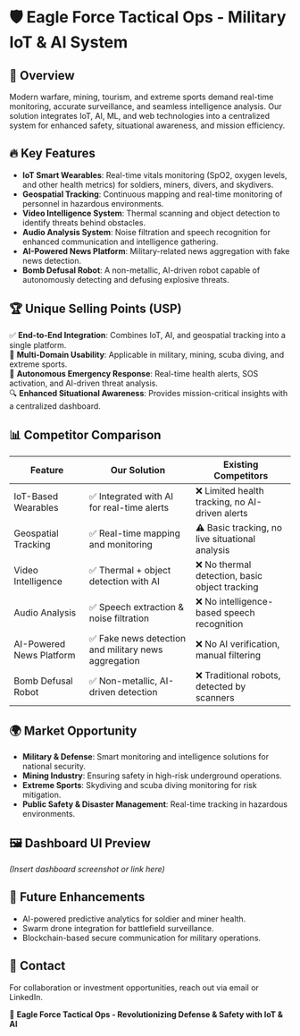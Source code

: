 # 🛡️ Eagle Force Tactical Ops - Military IoT & AI System  

## 📌 Overview  
Modern warfare, mining, tourism, and extreme sports demand real-time monitoring, accurate surveillance, and seamless intelligence analysis. Our solution integrates IoT, AI, ML, and web technologies into a centralized system for enhanced safety, situational awareness, and mission efficiency.  

## 🔥 Key Features  
- **IoT Smart Wearables**: Real-time vitals monitoring (SpO2, oxygen levels, and other health metrics) for soldiers, miners, divers, and skydivers.  
- **Geospatial Tracking**: Continuous mapping and real-time monitoring of personnel in hazardous environments.  
- **Video Intelligence System**: Thermal scanning and object detection to identify threats behind obstacles.  
- **Audio Analysis System**: Noise filtration and speech recognition for enhanced communication and intelligence gathering.  
- **AI-Powered News Platform**: Military-related news aggregation with fake news detection.  
- **Bomb Defusal Robot**: A non-metallic, AI-driven robot capable of autonomously detecting and defusing explosive threats.  

## 🏆 Unique Selling Points (USP)  
✅ **End-to-End Integration**: Combines IoT, AI, and geospatial tracking into a single platform.  
🚀 **Multi-Domain Usability**: Applicable in military, mining, scuba diving, and extreme sports.  
🛑 **Autonomous Emergency Response**: Real-time health alerts, SOS activation, and AI-driven threat analysis.  
🔍 **Enhanced Situational Awareness**: Provides mission-critical insights with a centralized dashboard.  

## 📊 Competitor Comparison  

| Feature                    | Our Solution                                      | Existing Competitors                              |
|----------------------------|--------------------------------------------------|--------------------------------------------------|
| IoT-Based Wearables        | ✅ Integrated with AI for real-time alerts        | ❌ Limited health tracking, no AI-driven alerts  |
| Geospatial Tracking        | ✅ Real-time mapping and monitoring               | ⚠️ Basic tracking, no live situational analysis  |
| Video Intelligence         | ✅ Thermal + object detection with AI             | ❌ No thermal detection, basic object tracking   |
| Audio Analysis             | ✅ Speech extraction & noise filtration           | ❌ No intelligence-based speech recognition      |
| AI-Powered News Platform   | ✅ Fake news detection and military news aggregation | ❌ No AI verification, manual filtering         |
| Bomb Defusal Robot         | ✅ Non-metallic, AI-driven detection              | ❌ Traditional robots, detected by scanners     |

## 🌍 Market Opportunity  
- **Military & Defense**: Smart monitoring and intelligence solutions for national security.  
- **Mining Industry**: Ensuring safety in high-risk underground operations.  
- **Extreme Sports**: Skydiving and scuba diving monitoring for risk mitigation.  
- **Public Safety & Disaster Management**: Real-time tracking in hazardous environments.  

## 🖼️ Dashboard UI Preview  
*(Insert dashboard screenshot or link here)*  

## 🚀 Future Enhancements  
- AI-powered predictive analytics for soldier and miner health.  
- Swarm drone integration for battlefield surveillance.  
- Blockchain-based secure communication for military operations.  

## 📩 Contact  
For collaboration or investment opportunities, reach out via email or LinkedIn.  

📌 **Eagle Force Tactical Ops - Revolutionizing Defense & Safety with IoT & AI**  
